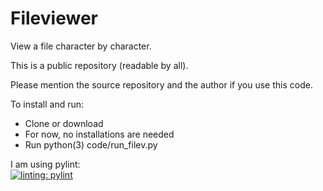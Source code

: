 # Fileviewer

View a file character by character.

This is a public repository (readable by all).

Please mention the source repository and the author if you use this code.

To install and run:

* Clone or download
* For now, no installations are needed
* Run python(3) code/run_filev.py

I am using pylint:\
[![linting: pylint](https://img.shields.io/badge/linting-pylint-yellowgreen)](https://github.com/PyCQA/pylint)

